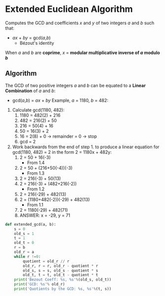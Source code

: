 # Extended Euclidean Algorithm
Computes the GCD and coefficients *x* and *y* of two integers *a* and *b* such that:
* *ax* + *by* = gcd(*a*,*b*)
    *   Bézout's identity

When *a* and *b* are **coprime**, *x* = **modular multiplicative inverse of *a* modulo *b***

## Algorithm
The GCD of two positive integers *a* and *b* can be equated to a **Linear Combination** of *a* and *b*:
* gcd(*a*,*b*) = *ax* + *by* 
Example, *a* = 1180, *b* = 482:
1. Calculate gcd(1180, 482):
    1. 1180 = 482(2) + 216
    2. 482 = 216(2) + 50
    3. 216 = 50(4) + 16
    4. 50 = 16(3) + 2
    5. 16 = 2(8) + 0 -> remainder = 0 -> stop
    6. gcd = 2
2. Work backwards from the end of step 1. to produce a linear equation for gcd(1180, 482) = 2 in the form 2 = 1180x + 482y:
    1. 2 = 50 + 16(-3)
        * From 1.4
    2. 2 = 50 + (216+50(-4))(-3)
        * From 1.3
    3. 2 = 216(-3) + 50(13)
    4. 2 = 216(-3) + (482+216(-2))
        * From 1.2
    5. 2 = 216(-29) + 482(13)
    6. 2 = (1180+482(-2))(-29) + 482(13)
        * From 1.1
    7. 2 = 1180(-29) + 482(71)
    8. ANSWER: x = -29, y = 71


```Python
def extended_gcd(a, b):
    s = 0
    old_s = 1
    t = 1
    old_t = 0
    r = b
    old_r = a
    while r !=0:
        quotient = old_r // r
        old_r, r = r, old_r - quotient * r
        old_s, s = s, old_s - quotient * s
        old_t, t = t, old_t - quotient * t
    print('Bezout Coeff: %s, %s'%(old_s, old_t))
    print('GCD: %s'% old_r)
    print('Quotients by the GCD: %s, %s'%(t, s))
```
